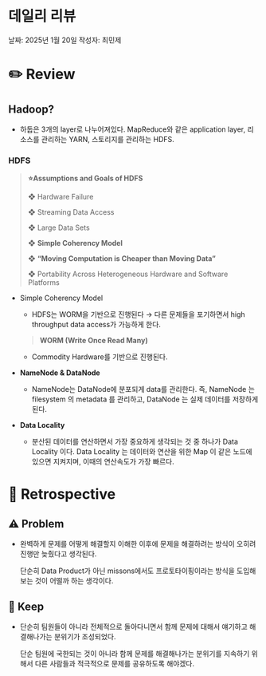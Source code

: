 # 데일리 리뷰

날짜: 2025년 1월 20일
작성자: 최민제

# ✏️ Review

## Hadoop?

- 하둡은 3개의 layer로 나누어져있다. MapReduce와 같은 application layer, 리소스를 관리하는 YARN, 스토리지를 관리하는 HDFS.

### HDFS

> **⭐️Assumptions and Goals of HDFS**
> 
> 
> ❖ Hardware Failure
> 
> ❖ Streaming Data Access
> 
> ❖ Large Data Sets
> 
> ❖ **Simple Coherency Model**
> 
> ❖ **“Moving Computation is Cheaper than Moving Data”**
> 
> ❖ Portability Across Heterogeneous Hardware and Software Platforms
> 
- Simple Coherency Model
    - HDFS는 WORM을 기반으로 진행된다 → 다른 문제들을 포기하면서 high throughput data access가 가능하게 한다.
    
    > **WORM (Write Once Read Many)**
    > 
    - Commodity Hardware를 기반으로 진행된다.
- **NameNode & DataNode**
    - NameNode는 DataNode에 분포되게 data를 관리한다. 즉, NameNode 는 filesystem 의 metadata 를 관리하고, DataNode 는 실제 데이터를 저장하게 된다.
- **Data Locality**
    - 분산된 데이터를 연산하면서 가장 중요하게 생각되는 것 중 하나가 Data Locality 이다. Data Locality 는 데이터와 연산을 위한 Map 이 같은 노드에 있으면 지켜지며, 이때의 연산속도가 가장 빠르다.

# 🤔 Retrospective

## ⚠️ Problem

- 완벽하게 문제를 어떻게 해결할지 이해한 이후에 문제을 해결하려는 방식이 오히려 진행만 늦췄다고 생각된다.
    
    단순히 Data Product가 아닌 missons에서도 프로토타이핑이라는 방식을 도입해보는 것이 어떨까 하는 생각이다.
    

## 🌟 Keep

- 단순히 팀원들이 아니라 전체적으로 돌아다니면서 함께 문제에 대해서 얘기하고 해결해나가는 분위기가 조성되었다.
    
    단순 팀원에 국한되는 것이 아니라 함께 문제를 해결해나가는 분위기를 지속하기 위해서 다른 사람들과 적극적으로 문제를 공유하도록 해야겠다.
    

